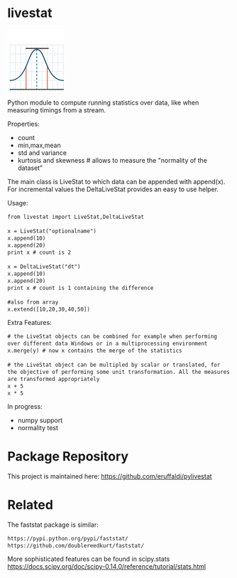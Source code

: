 
# livestat

![livestat](icon.png)

Python module to compute running statistics over data, like when measuring timings from a stream.

Properties:
- count
- min,max,mean
- std and variance
- kurtosis and skewness # allows to measure the "normality of the dataset"

The main class is LiveStat to which data can be appended with append(x). For incremental values the DeltaLiveStat provides an easy to use helper.

Usage:

	from livestat import LiveStat,DeltaLiveStat

	x = LiveStat("optionalname")
	x.append(10)
	x.append(20)
	print x # count is 2

	x = DeltaLiveStat("dt")
	x.append(10)
	x.append(20)
	print x # count is 1 containing the difference

	#also from array
	x.extend([10,20,30,40,50])

Extra Features: 
	
	# the LiveStat objects can be combined for example when performing over different data Windows or in a multiprocessing environment
	x.merge(y) # now x contains the merge of the statistics

	# the LiveStat object can be multipled by scalar or translated, for the objective of performing some unit transformation. All the measures are transformed appropriately
	x + 5
	x * 5

In progress:
- numpy support
- normality test

Package Repository
==================
This project is maintained here: https://github.com/eruffaldi/pylivestat


Related
===========
The faststat package is similar:

	https://pypi.python.org/pypi/faststat/
	https://github.com/doublereedkurt/faststat/
	
More sophisticated features can be found in scipy.stats
	https://docs.scipy.org/doc/scipy-0.14.0/reference/tutorial/stats.html


